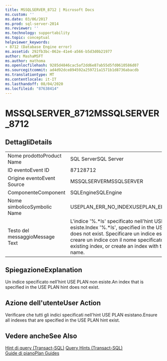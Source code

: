 ```yaml
---
title: MSSQLSERVER_8712 | Microsoft Docs
ms.custom: ''
ms.date: 03/06/2017
ms.prod: sql-server-2014
ms.reviewer: ''
ms.technology: supportability
ms.topic: conceptual
helpviewer_keywords:
- 8712 (Database Engine error)
ms.assetid: 292fb3bc-062e-41e4-a566-b5d3d0b21977
author: MashaMSFT
ms.author: mathoma
ms.openlocfilehash: 9285d4846cac5af2dd6e87ab55d5fd0610586d07
ms.sourcegitcommit: ad4d92dce894592a259721a1571b1d8736abacdb
ms.translationtype: MT
ms.contentlocale: it-IT
ms.lasthandoff: 08/04/2020
ms.locfileid: "87638414"
---
```

# <a name="mssqlserver_8712"></a><span data-ttu-id="8c0bc-102">MSSQLSERVER_8712</span><span class="sxs-lookup"><span data-stu-id="8c0bc-102">MSSQLSERVER_8712</span></span>
    
## <a name="details"></a><span data-ttu-id="8c0bc-103">Dettagli</span><span class="sxs-lookup"><span data-stu-id="8c0bc-103">Details</span></span>  
  
|||  
|-|-|  
|<span data-ttu-id="8c0bc-104">Nome prodotto</span><span class="sxs-lookup"><span data-stu-id="8c0bc-104">Product Name</span></span>|<span data-ttu-id="8c0bc-105">SQL Server</span><span class="sxs-lookup"><span data-stu-id="8c0bc-105">SQL Server</span></span>|  
|<span data-ttu-id="8c0bc-106">ID evento</span><span class="sxs-lookup"><span data-stu-id="8c0bc-106">Event ID</span></span>|<span data-ttu-id="8c0bc-107">8712</span><span class="sxs-lookup"><span data-stu-id="8c0bc-107">8712</span></span>|  
|<span data-ttu-id="8c0bc-108">Origine evento</span><span class="sxs-lookup"><span data-stu-id="8c0bc-108">Event Source</span></span>|<span data-ttu-id="8c0bc-109">MSSQLSERVER</span><span class="sxs-lookup"><span data-stu-id="8c0bc-109">MSSQLSERVER</span></span>|  
|<span data-ttu-id="8c0bc-110">Componente</span><span class="sxs-lookup"><span data-stu-id="8c0bc-110">Component</span></span>|<span data-ttu-id="8c0bc-111">SQLEngine</span><span class="sxs-lookup"><span data-stu-id="8c0bc-111">SQLEngine</span></span>|  
|<span data-ttu-id="8c0bc-112">Nome simbolico</span><span class="sxs-lookup"><span data-stu-id="8c0bc-112">Symbolic Name</span></span>|<span data-ttu-id="8c0bc-113">USEPLAN_ERR_NO_INDEX</span><span class="sxs-lookup"><span data-stu-id="8c0bc-113">USEPLAN_ERR_NO_INDEX</span></span>|  
|<span data-ttu-id="8c0bc-114">Testo del messaggio</span><span class="sxs-lookup"><span data-stu-id="8c0bc-114">Message Text</span></span>|<span data-ttu-id="8c0bc-115">L'indice '%.\*ls' specificato nell'hint USE PLAN non esiste.</span><span class="sxs-lookup"><span data-stu-id="8c0bc-115">Index '%.\*ls', specified in the USE PLAN hint, does not exist.</span></span> <span data-ttu-id="8c0bc-116">Specificare un indice esistente o creare un indice con il nome specificato.</span><span class="sxs-lookup"><span data-stu-id="8c0bc-116">Specify an existing index, or create an index with the specified name.</span></span>|  
  
## <a name="explanation"></a><span data-ttu-id="8c0bc-117">Spiegazione</span><span class="sxs-lookup"><span data-stu-id="8c0bc-117">Explanation</span></span>  
 <span data-ttu-id="8c0bc-118">Un indice specificato nell'hint USE PLAN non esiste.</span><span class="sxs-lookup"><span data-stu-id="8c0bc-118">An index that is specified in the USE PLAN hint does not exist.</span></span>  
  
## <a name="user-action"></a><span data-ttu-id="8c0bc-119">Azione dell'utente</span><span class="sxs-lookup"><span data-stu-id="8c0bc-119">User Action</span></span>  
 <span data-ttu-id="8c0bc-120">Verificare che tutti gli indici specificati nell'hint USE PLAN esistano.</span><span class="sxs-lookup"><span data-stu-id="8c0bc-120">Ensure all indexes that are specified in the USE PLAN hint exist.</span></span>  
  
## <a name="see-also"></a><span data-ttu-id="8c0bc-121">Vedere anche</span><span class="sxs-lookup"><span data-stu-id="8c0bc-121">See Also</span></span>  
 <span data-ttu-id="8c0bc-122">[Hint di query &#40;Transact-SQL&#41;](/sql/t-sql/queries/hints-transact-sql-query) </span><span class="sxs-lookup"><span data-stu-id="8c0bc-122">[Query Hints &#40;Transact-SQL&#41;](/sql/t-sql/queries/hints-transact-sql-query) </span></span>  
 [<span data-ttu-id="8c0bc-123">Guide di piano</span><span class="sxs-lookup"><span data-stu-id="8c0bc-123">Plan Guides</span></span>](../performance/plan-guides.md)  
  
  
